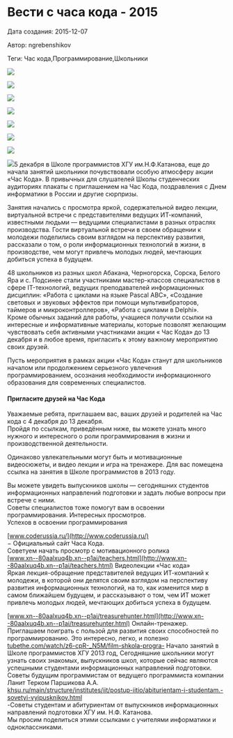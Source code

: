 # Вести с часа кода - 2015

Дата создания: 2015-12-07

Автор: ngrebenshikov

Теги: Час кода,Программирование,Школьники

 ![](../images/b0486ffa7f.jpg)

 ![](../images/c35ef5f287.jpg)

 ![](../images/c60fab85f3.jpg)

 ![](../images/f05675114c.jpg)

 ![](../images/d913750efb.jpg)

 ![](../images/65e28181bd.jpg)

 ![](../images/1225cdb829.jpg)

 ![](../images/e2320e1645.jpg)5 декабря в Школе программистов ХГУ им.Н.Ф.Катанова, еще до начала занятий школьники почувствовали особую атмосферу акции «Час Кода». В привычных для слушателей Школы студенческих аудиториях плакаты с приглашением на Час Кода, поздравления с Днем информатики в России и другие сюрпризы.  
  
Занятия начались с просмотра яркой, содержательной видео лекции, виртуальной встречи с представителями ведущих ИТ-компаний, известными людьми — ведущими специалистами в разных отраслях производства. Гости виртуальной встречи в своем обращении к молодежи поделились своим взглядом на перспективу развития, рассказали о том, о роли информационных технологий в жизни, в производстве, чем могут привлечь молодых людей, мечтающих добиться успеха в будущем.  
  
48 школьников из разных школ Абакана, Черногорска, Сорска, Белого Яра и с. Подсинее стали участниками мастер-классов специалистов в сфере IT-технологий, ведущих преподавателей информационных дисциплин: «Работа с циклами на языке Pascal ABC», «Создание световых и звуковых эффектов при помощи мультивибраторов, таймеров и микроконтроллеров», «Работа с циклами в Delphi».   
Кроме обычных заданий для работы, учащиеся получили ссылки на интересные и информативные материалы, которые позволят желающим чувствовать себя активными участниками акции « Час Кода» до 13 декабря и в любое время, пригласить к этому важному мероприятию своих друзей.  
  
Пусть мероприятия в рамках акции «Час Кода» станут для школьников началом или продолжением серьезного увлечения программированием, осознания необходимости информационного образования для современных специалистов.

#### Пригласите друзей на Час Кода
Уважаемые ребята, приглашаем вас, ваших друзей и родителей на Час кода с 4 декабря до 13 декабря.   
Пройдя по ссылкам, приведённым ниже, вы можете узнать много нужного и интересного о роли программирования в жизни и производственной деятельности.   
  
Одинаково увлекательными могут быть и мотивационные видеосюжеты, и видео лекции и игра на тренажере. Для вас помещена ссылка на занятия в Школе программистов в 2013 году.  
  
Вы можете увидеть выпускников школы — сегодняшних студентов информационных направлений подготовки и задать любые вопросы при встрече с ними.  
Советы специалистов тоже помогут вам в освоении программирования. Интересных просмотров.   
Успехов в освоении программирования   
  
[www.coderussia.ru/](http://www.coderussia.ru/)  
− Официальный сайт Часа Кода.  
Советуем начать просмотр с мотивационного ролика   
[www.xn--80aalxuq4b.xn--p1ai/teachers.html](http://www.xn--80aalxuq4b.xn--p1ai/teachers.html) Видеолекции «Час кода»   
Яркая лекция-обращение представителей ведущих ИТ-компаний к молодежи, в которой они делятся своим взглядом на перспективу развития информационных технологий, на то, как изменится мир в самом ближайшем будущем, и рассказывают о том, чем ИТ может привлечь молодых людей, мечтающих добиться успеха в будущем.   
  
[www.xn--80aalxuq4b.xn--p1ai/treasurehunter.html](http://www.xn--80aalxuq4b.xn--p1ai/treasurehunter.html) Онлайн-тренажер. Приглашаем поиграть с пользой для развития своих способностей по программированию. Это интересно, легко, и полезно  
[tubethe.com/watch/z6-cpR-\_N5M/film-shkola-progra-](http://tubethe.com/watch/z6-cpR-_N5M/film-shkola-progra-) Начало занятий в Школе программистов ХГУ 2013 год, Сегодняшние школьники могут узнать своих знакомых, выпускников школ, которые сейчас являются успешными студентами информационных направлений подготовки.   
Советы будущим программистам от ведущего программиста компании Ланит Терком Паршикова А.А.  
[khsu.ru/main/structure/institutes/iit/postup-iitio/abiturientam-i-studentam.-sovetyi-vyipusknikov.html](http://khsu.ru/main/structure/institutes/iit/postup-iitio/abiturientam-i-studentam.-sovetyi-vyipusknikov.html)   
-Советы студентам и абитуриентам от выпускников информационных направлений подготовки ХГУ им. Н.Ф. Катанова.  
Мы просим поделиться этими ссылками с учителями информатики и одноклассниками.